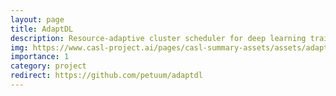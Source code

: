 ```yaml
---
layout: page
title: AdaptDL
description: Resource-adaptive cluster scheduler for deep learning training.
img: https://www.casl-project.ai/pages/casl-summary-assets/assets/adaptdl-text.png
importance: 1
category: project
redirect: https://github.com/petuum/adaptdl
---
```


